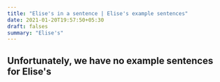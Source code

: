 ```yaml
---
title: "Elise's in a sentence | Elise's example sentences"
date: 2021-01-20T19:57:50+05:30
draft: falses
summary: "Elise's"
---
```

## Unfortunately, we have no example sentences for Elise's                 

